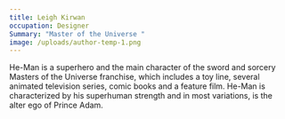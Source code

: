 ```yaml
---
title: Leigh Kirwan
occupation: Designer
Summary: "Master of the Universe "
image: /uploads/author-temp-1.png
---
```

He-Man is a superhero and the main character of the sword and sorcery Masters of the Universe franchise, which includes a toy line, several animated television series, comic books and a feature film. He-Man is characterized by his superhuman strength and in most variations, is the alter ego of Prince Adam.